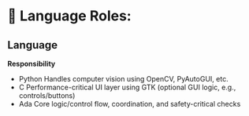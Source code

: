 # 🧠 Language Roles:

## Language

**Responsibility**
- Python	Handles computer vision using OpenCV, PyAutoGUI, etc.
- C	Performance-critical UI layer using GTK (optional GUI logic, e.g., controls/buttons)
- Ada	Core logic/control flow, coordination, and safety-critical checks
